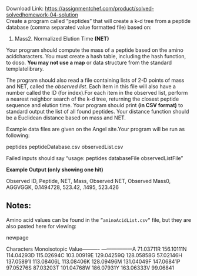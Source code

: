 Download Link: https://assignmentchef.com/product/solved-solvedhomework-04-solution
<br>
Create a program called “peptides” that will create a k-d tree from a peptide database (comma separated value formatted file) based on:

1. Mass2. Normalized Elution Time **(NET)**

Your program should compute the mass of a peptide based on the amino acidcharacters. You must create a hash table, including the hash function, to doso. **You may not use a map** or data structure from the standard templatelibrary.

The program should also read a file containing lists of 2-D points of mass and NET, called the *observed list*. Each item in this file will also have a number called the ID (for index).For each item in the observed list, perform a nearest neighbor search of the k-d tree, returning the closest peptide sequence and elution time. Your program should print **(in CSV format)** to standard output the list of all found peptides. Your distance function should be a Euclidean distance based on mass and NET.

Example data files are given on the Angel site.Your program will be run as following:

peptides peptideDatabase.csv observedList.csv

Failed inputs should say “usage: peptides databaseFile observedListFile”

**Example Output (only showing one hit)**

Observed ID, Peptide, NET, Mass, Observed NET, Observed Mass0, AGGVGGK, 0.1494728, 523.42, .1495, 523.426

## Notes:

Amino acid values can be found in the `”aminoAcidList.csv”` file, but they are also pasted here for viewing:

 newpage

Characters Monoisotopic Value———- ——————A 71.03711R 156.10111N 114.04293D 115.02694C 103.00919E 129.04259Q 128.05858G 57.02146H 137.05891I 113.08406L 113.08406K 128.09496M 131.04049F 147.06841P 97.05276S 87.03203T 101.04768W 186.07931Y 163.06333V 99.06841